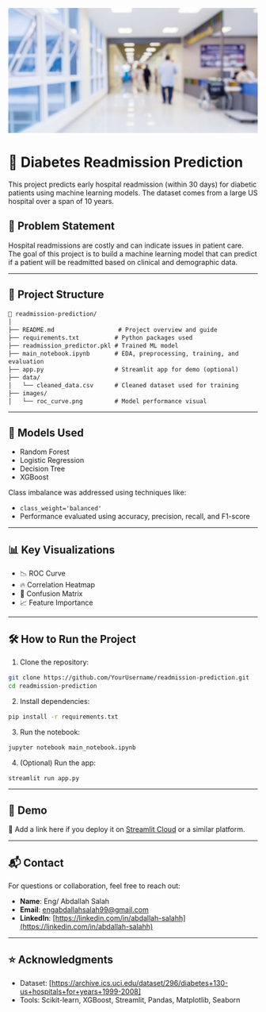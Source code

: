 ![hospital-readmission-machine-learning-predictions](images/hospital-readmission-machine-learning-predictions.jpg)

# 🏥 Diabetes Readmission Prediction

This project predicts early hospital readmission (within 30 days) for diabetic patients using machine learning models. The dataset comes from a large US hospital over a span of 10 years.

## 📌 Problem Statement

Hospital readmissions are costly and can indicate issues in patient care. The goal of this project is to build a machine learning model that can predict if a patient will be readmitted based on clinical and demographic data.

---

## 📁 Project Structure

```
📁 readmission-prediction/
│
├── README.md                  # Project overview and guide
├── requirements.txt          # Python packages used
├── readmission_predictor.pkl # Trained ML model
├── main_notebook.ipynb       # EDA, preprocessing, training, and evaluation
├── app.py                    # Streamlit app for demo (optional)
├── data/
│   └── cleaned_data.csv      # Cleaned dataset used for training
├── images/
│   └── roc_curve.png         # Model performance visual
```

---

## 🧪 Models Used

- Random Forest
- Logistic Regression
- Decision Tree
- XGBoost

Class imbalance was addressed using techniques like:
- `class_weight='balanced'`
- Performance evaluated using accuracy, precision, recall, and F1-score

---

## 📊 Key Visualizations

- 📉 ROC Curve
- 🔥 Correlation Heatmap
- 📌 Confusion Matrix
- 📈 Feature Importance

---

## 🛠️ How to Run the Project

1. Clone the repository:

```bash
git clone https://github.com/YourUsername/readmission-prediction.git
cd readmission-prediction
```

2. Install dependencies:

```bash
pip install -r requirements.txt
```

3. Run the notebook:

```bash
jupyter notebook main_notebook.ipynb
```

4. (Optional) Run the app:

```bash
streamlit run app.py
```

---

## 🚀 Demo

🔗 Add a link here if you deploy it on [Streamlit Cloud](https://streamlit.io/cloud) or a similar platform.

---

## 📬 Contact

For questions or collaboration, feel free to reach out:

- **Name**: Eng/ Abdallah Salah  
- **Email**: [engabdallahsalah99@gmail.com](mailto:engabdallahsalah99@gmail.com)  
- **LinkedIn**: [https://linkedin.com/in/abdallah-salahh](https://linkedin.com/in/abdallah-salahh)

---

## ⭐️ Acknowledgments

- Dataset: [https://archive.ics.uci.edu/dataset/296/diabetes+130-us+hospitals+for+years+1999-2008]
- Tools: Scikit-learn, XGBoost, Streamlit, Pandas, Matplotlib, Seaborn
